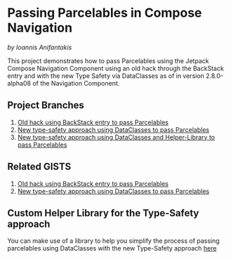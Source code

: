 # Passing Parcelables in Compose Navigation
*by Ioannis Anifantakis*

This project demonstrates how to pass Parcelables using the Jetpack Compose Navigation Component using an old hack through the BackStack entry and with the new Type Safety via DataClasses as of in version 2.8.0-alpha08 of the Navigation Component.

## Project Branches
1. [Old hack using BackStack entry to pass Parcelables](https://github.com/ioannisa/TypeSafeComposeNavigation/tree/1.Nav-Parcelables-by-BackStackEntry-SavedStateHandle)
2. [New type-safety approach using DataClasses to pass Parcelables](https://github.com/ioannisa/TypeSafeComposeNavigation/tree/2.Nav-Parcelables-by-TypeSafety)
3. [New type-safety approach using DataClasses and Helper-Library to pass Parcelables](https://github.com/ioannisa/TypeSafeComposeNavigation/tree/3.Type-Safe-helper-library)

## Related GISTS
1. [Old hack using BackStack entry to pass Parcelables](https://gist.github.com/ioannisa/2f674098e20da5f0ef0747b529b129a6)
2. [New type-safety approach using DataClasses to pass Parcelables](https://gist.github.com/ioannisa/924e256e10bbb40148f96cc5c8c03daf)

## Custom Helper Library for the Type-Safety approach
You can make use of a library to help you simplify the process of passing parcelables using DataClasses with the new Type-Safety approach [here](https://github.com/ioannisa/NavTypeParcelableHelperLibrary)
